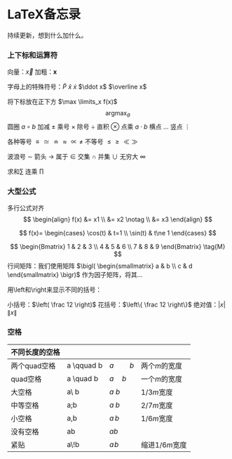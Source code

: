 # LaTeX备忘录

持续更新，想到什么加什么。

### 上下标和运算符

向量：$\vec x$ 加粗：$\boldsymbol x$

字母上的特殊符号：$\widetilde P$ $\hat x$  $\dot x$ $\ddot x$ $\overline x$ 

将下标放在正下方 $\max \limits_x f(x)$  
$$
\mathop{\arg\max}_\theta
$$
圆圈 $a\circ b$  加减 $\pm$ 乘号 $\times$  除号 $\div$  直积 $\otimes$ 点乘 $a\cdot b$ 横点 $\dots$ 竖点 $\vdots$  

各种等号 $\equiv \simeq \doteq \approx \propto \neq$  不等号 $\le \ge \ll \gg$

波浪号 $\sim$ 箭头 $\to$ 属于 $\in$ 交集 $\cap$ 并集  $\cup$ 无穷大 $\infty$ 

求和$\sum$ 连乘 $\prod$ 



### 大型公式

多行公式对齐
$$
\begin{align}
f(x) &= x1 \\
&= x2 \notag \\
&= x3
\end{align}
$$

$$
f(x)=
\begin{cases}
\cos(t) & t=1 \\
\sin(t) & t\ne 1
\end{cases}
$$

$$
\begin{Bmatrix}
   1 & 2 & 3 \\
   4 & 5 & 6 \\
   7 & 8 & 9
  \end{Bmatrix} \tag{M}
$$
行间矩阵：我们使用矩阵 $\bigl( \begin{smallmatrix} a & b \\ c & d \end{smallmatrix} \bigr)$ 作为因子矩阵，将其...



用\left和\right来显示不同的括号：

小括号：$\left( \frac 12 \right)$ 花括号：$\left\{ \frac 12 \right\}$ 绝对值：$\left| x \right|$ $\left\| x \right\|$





### 空格

| 不同长度的空格 |            |             |                |
| -------------- | ---------- | ----------- | -------------- |
| 两个quad空格   | a \qquad b | $a\qquad b$ | 两个*m*的宽度  |
| quad空格       | a \quad b  | $a \quad b$ | 一个*m*的宽度  |
| 大空格         | a\ b       | $a\ b$      | 1/3*m*宽度     |
| 中等空格       | a\;b       | $a\;b$      | 2/7*m*宽度     |
| 小空格         | a\,b       | $a\,b$      | 1/6*m*宽度     |
| 没有空格       | ab         | $ab$        |                |
| 紧贴           | a\\!b      | $a\!b$      | 缩进1/6*m*宽度 |


